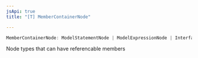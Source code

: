 ```yaml
---
jsApi: true
title: "[T] MemberContainerNode"

---
```

```ts
MemberContainerNode: ModelStatementNode | ModelExpressionNode | InterfaceStatementNode | EnumStatementNode | UnionStatementNode
```

Node types that can have referencable members
